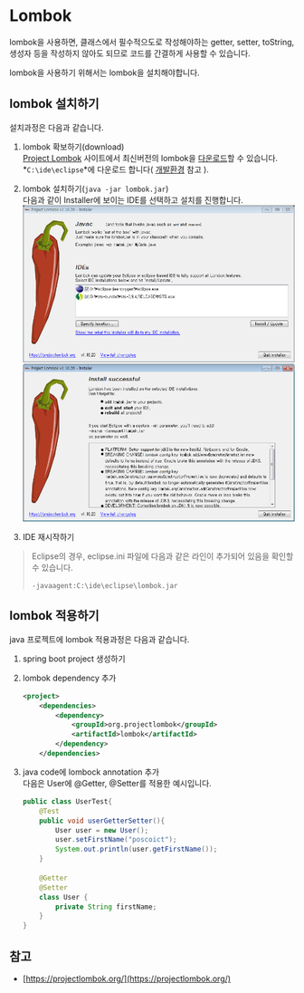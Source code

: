# Lombok

lombok을 사용하면, 클래스에서 필수적으도로 작성해야하는 getter, setter, toString, 생성자 등을 작성하지 않아도 되므로 
코드를 간결하게 사용할 수 있습니다. 

lombok을 사용하기 위해서는 lombok을 설치해야합니다. 

## lombok 설치하기

설치과정은 다음과 같습니다. 

1. lombok 확보하기(download)   
[Project Lombok](https://projectlombok.org) 사이트에서 최신버전의 lombok을 
[다운로드](https://projectlombok.org/downloads/lombok.jar)할 수 있습니다.    
*`C:\ide\eclipse`*에 다운로드 합니다( [개발환경](../docs/env.html#env) 참고 ).

1. lombok 설치하기(`java -jar lombok.jar`)  
다음과 같이 Installer에 보이는 IDE를 선택하고 설치를 진행합니다.  
![Image](../images/lombok_install.png)  
![Image](../images/lombok_install_successful.png) 

1. IDE 재시작하기

> Eclipse의 경우, eclipse.ini 파일에 다음과 같은 라인이 추가되어 있음을 확인할 수 있습니다.
> ```
> -javaagent:C:\ide\eclipse\lombok.jar 
> ```

## lombok 적용하기

java 프로젝트에 lombok 적용과정은 다음과 같습니다. 

1. spring boot project 생성하기

1. lombok dependency 추가
    ```xml
    <project>
        <dependencies>
            <dependency>
                <groupId>org.projectlombok</groupId>
                <artifactId>lombok</artifactId>
            </dependency>
        </dependencies>
    ```
3. java code에 lombock annotation 추가  
   다음은 User에 @Getter, @Setter를 적용한 예시입니다. 
    ```java
    public class UserTest{
        @Test
        public void userGetterSetter(){
            User user = new User();
            user.setFirstName("poscoict");
            System.out.println(user.getFirstName());
        }
     
        @Getter
        @Setter
        class User {
            private String firstName;
        }
    }    
    ```

## 참고

* [https://projectlombok.org/](https://projectlombok.org/)